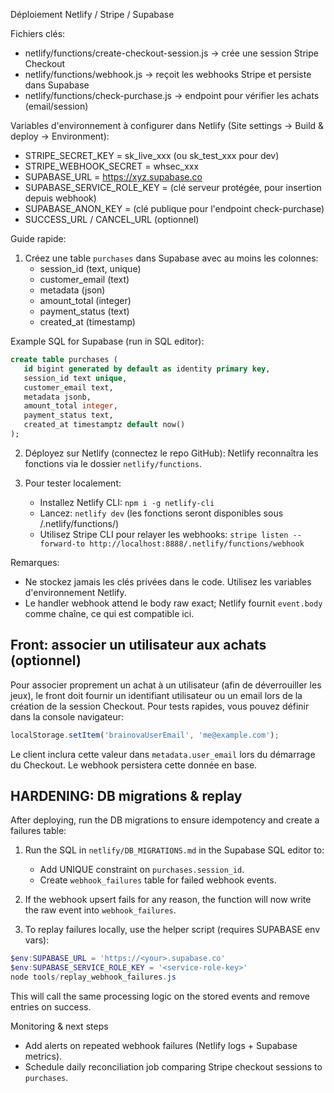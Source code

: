 Déploiement Netlify / Stripe / Supabase

Fichiers clés:
- netlify/functions/create-checkout-session.js  -> crée une session Stripe Checkout
- netlify/functions/webhook.js                -> reçoit les webhooks Stripe et persiste dans Supabase
- netlify/functions/check-purchase.js        -> endpoint pour vérifier les achats (email/session)

Variables d'environnement à configurer dans Netlify (Site settings -> Build & deploy -> Environment):
- STRIPE_SECRET_KEY = sk_live_xxx (ou sk_test_xxx pour dev)
- STRIPE_WEBHOOK_SECRET = whsec_xxx
- SUPABASE_URL = https://xyz.supabase.co
- SUPABASE_SERVICE_ROLE_KEY = (clé serveur protégée, pour insertion depuis webhook)
- SUPABASE_ANON_KEY = (clé publique pour l'endpoint check-purchase)
- SUCCESS_URL / CANCEL_URL (optionnel)

Guide rapide:
1. Créez une table `purchases` dans Supabase avec au moins les colonnes:
   - session_id (text, unique)
   - customer_email (text)
   - metadata (json)
   - amount_total (integer)
   - payment_status (text)
   - created_at (timestamp)

Example SQL for Supabase (run in SQL editor):

```sql
create table purchases (
   id bigint generated by default as identity primary key,
   session_id text unique,
   customer_email text,
   metadata jsonb,
   amount_total integer,
   payment_status text,
   created_at timestamptz default now()
);
```

2. Déployez sur Netlify (connectez le repo GitHub): Netlify reconnaîtra les fonctions via le dossier `netlify/functions`.

3. Pour tester localement:
   - Installez Netlify CLI: `npm i -g netlify-cli`
   - Lancez: `netlify dev` (les fonctions seront disponibles sous /.netlify/functions/<name>)
   - Utilisez Stripe CLI pour relayer les webhooks: `stripe listen --forward-to http://localhost:8888/.netlify/functions/webhook`

Remarques:
- Ne stockez jamais les clés privées dans le code. Utilisez les variables d'environnement Netlify.
- Le handler webhook attend le body raw exact; Netlify fournit `event.body` comme chaîne, ce qui est compatible ici.

Front: associer un utilisateur aux achats (optionnel)
------------------------------------------------
Pour associer proprement un achat à un utilisateur (afin de déverrouiller les jeux), le front doit fournir un identifiant utilisateur ou un email lors de la création de la session Checkout. Pour tests rapides, vous pouvez définir dans la console navigateur:

```js
localStorage.setItem('brainovaUserEmail', 'me@example.com');
```

Le client inclura cette valeur dans `metadata.user_email` lors du démarrage du Checkout. Le webhook persistera cette donnée en base.

HARDENING: DB migrations & replay
---------------------------------

After deploying, run the DB migrations to ensure idempotency and create a failures table:

1) Run the SQL in `netlify/DB_MIGRATIONS.md` in the Supabase SQL editor to:
   - Add UNIQUE constraint on `purchases.session_id`.
   - Create `webhook_failures` table for failed webhook events.

2) If the webhook upsert fails for any reason, the function will now write the raw event into `webhook_failures`.

3) To replay failures locally, use the helper script (requires SUPABASE env vars):

```powershell
$env:SUPABASE_URL = 'https://<your>.supabase.co'
$env:SUPABASE_SERVICE_ROLE_KEY = '<service-role-key>'
node tools/replay_webhook_failures.js
```

This will call the same processing logic on the stored events and remove entries on success.

Monitoring & next steps
- Add alerts on repeated webhook failures (Netlify logs + Supabase metrics).
- Schedule daily reconciliation job comparing Stripe checkout sessions to `purchases`.

